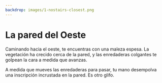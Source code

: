 ```yaml
---
backdrop: images/1-nostairs-closest.png
---
```


# La pared del Oeste

Caminando hacia el oeste, te encuentras con una maleza espesa. La vegetación ha crecido cerca de la pared, y las enredaderas colgantes te golpean la cara a medida que avanzas.

A medida que mueves las enredaderas para pasar, tu mano desempolva una inscripción incrustada en la pared. Es otro glifo.

<Item id="7" />

<Page url="6" instructions="Otro enigma. Tu guía te propporciona otra pista: '3: El Aprendizaje Automático puede ayudarte a predecir la prevalencia de este tipo de especies.'" action="Camina hacia el sur" condition="7" />
